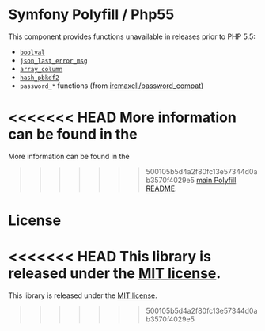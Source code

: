 Symfony Polyfill / Php55
========================

This component provides functions unavailable in releases prior to PHP 5.5:

- [`boolval`](http://php.net/boolval)
- [`json_last_error_msg`](http://php.net/json_last_error_msg)
- [`array_column`](http://php.net/array_column)
- [`hash_pbkdf2`](http://php.net/hash_pbkdf2)
- `password_*` functions (from [ircmaxell/password_compat](https://github.com/ircmaxell/password_compat))

<<<<<<< HEAD
More information can be found in the
=======
More information can be found in the 
>>>>>>> 500105b5d4a2f80fc13e57344d0ab3570f4029e5
[main Polyfill README](https://github.com/symfony/polyfill/blob/master/README.md).

License
=======

<<<<<<< HEAD
This library is released under the [MIT license](LICENSE).
=======
This library is released under the [MIT license](LICENSE).
>>>>>>> 500105b5d4a2f80fc13e57344d0ab3570f4029e5
